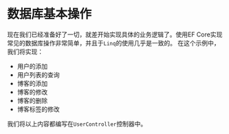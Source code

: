 # 数据库基本操作

现在我们已经准备好了一切，就差开始实现具体的业务逻辑了。使用EF Core实现常见的数据库操作非常简单，并且于`Linq`的使用几乎是一致的。
在这个示例中，我们将实现：

- 用户的添加
- 用户列表的查询
- 博客的添加
- 博客的修改
- 博客的删除
- 博客标签的修改

我们将以上内容都编写在`UserController`控制器中。
